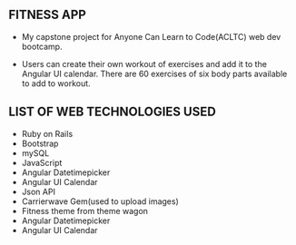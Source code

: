 FITNESS APP
-----------
* My capstone project for Anyone Can Learn to Code(ACLTC) web dev bootcamp.

* Users can create their own workout of exercises and add it to the Angular UI calendar. There are 60 exercises of six body parts available to add to workout.

LIST OF WEB TECHNOLOGIES USED
-----------------------------
* Ruby on Rails
* Bootstrap
* mySQL
* JavaScript
* Angular Datetimepicker
* Angular UI Calendar
* Json API
* Carrierwave Gem(used to upload images)
* Fitness theme from theme wagon
* Angular Datetimepicker
* Angular UI Calendar

